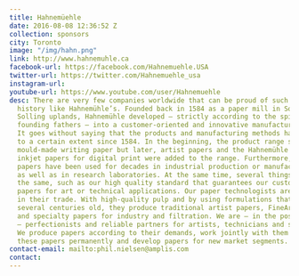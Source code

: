 ```yaml
---
title: Hahnemüehle
date: 2016-08-08 12:36:52 Z
collection: sponsors
city: Toronto
image: "/img/hahn.png"
link: http://www.hahnemuhle.ca
facebook-url: https://facebook.com/Hahnemuehle.USA
twitter-url: https://twitter.com/Hahnemuehle_usa
instagram-url:
youtube-url: https://www.youtube.com/user/Hahnemuehle
desc: There are very few companies worldwide that can be proud of such a long company
  history like Hahnemühle’s. Founded back in 1584 as a paper mill in South Lower Saxony’s
  Solling uplands, Hahnemühle developed – strictly according to the spirit of its
  founding fathers – into a customer-oriented and innovative manufacturing facility.
  It goes without saying that the products and manufacturing methods have changed
  to a certain extent since 1584. In the beginning, the product range solely comprised
  mould-made writing paper but later, artist papers and the Hahnemühle invented fine-art
  inkjet papers for digital print were added to the range. Furthermore, Hahnemühle
  papers have been used for decades in industrial production or manufacturing processes
  as well as in research laboratories. At the same time, several things have remained
  the same, such as our high quality standard that guarantees our customers the purest
  papers for art or technical applications. Our paper technologists are proficient
  in their trade. With high-quality pulp and by using formulations that are partly
  several centuries old, they produce traditional artist papers, FineArt inkjet papers
  and specialty papers for industry and filtration. We are – in the positive sense
  – perfectionists and reliable partners for artists, technicians and scientists.
  We produce papers according to their demands, work jointly with them on improving
  these papers permanently and develop papers for new market segments.
contact-email: mailto:phil.nielsen@amplis.com
contact:
---
```

